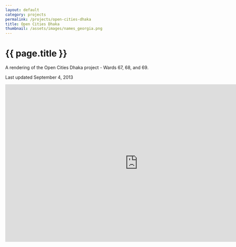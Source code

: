 ```yaml
---
layout: default
category: projects
permalink: /projects/open-cities-dhaka
title: Open Cities Dhaka
thumbnail: /assets/images/names_georgia.png
---
```


{{ page.title }}
================
A rendering of the Open Cities Dhaka project - Wards 67, 68, and 69.

Last updated September 4, 2013

<iframe width='840' height='500' frameBorder='0' src='http://a.tiles.mapbox.com/v3/hot.open-cities-dhaka.html'></iframe>

